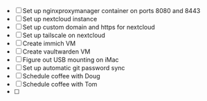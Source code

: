 - [ ] Set up nginxproxymanager container on ports 8080 and 8443
- [ ] Set up nextcloud instance
- [ ] Set up custom domain and https for nextcloud
- [ ] Set up tailscale on nextcloud
- [ ] Create immich VM
- [ ] Create vaultwarden VM
- [ ] Figure out USB mounting on iMac
- [ ] Set up automatic git password sync
- [ ] Schedule coffee with Doug
- [ ] Schedule coffee with Tom
- [ ]
